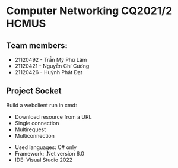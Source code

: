 # Computer Networking CQ2021/2 HCMUS
## Team members: 
- 21120492 - Trần Mỹ Phú Lâm
- 21120421 - Nguyễn Chí Cường
- 21120426 - Huỳnh Phát Đạt
## Project Socket
Build a webclient run in cmd:
- Download resource from a URL
- Single connection
- Multirequest
- Multiconnection

+ Used languages: C# only
+ Framework: .Net version 6.0
+ IDE: Visual Studio 2022
